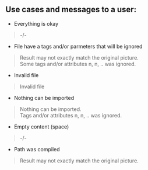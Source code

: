 Use cases and messages to a user:
---
* Everything is okay

> -/-

* File have a tags and/or parmeters that will be ignored

> Result may not exactly match the original picture. <br/>
> Some tags and/or attributes n, n, .. was ignored.

* Invalid file

> Invalid file

* Nothing can be imported

> Nothing can be imported. <br/>
> Tags and/or attributes n, n, .. was ignored.

* Empty content (space)

> -/-

* Path was compiled

> Result may not exactly match the original picture.

